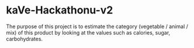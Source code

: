 # kaVe-Hackathonu-v2

The purpose of this project is to estimate the category (vegetable / animal / mix) of this product by looking at the values ​​such as calories, sugar, carbohydrates.
